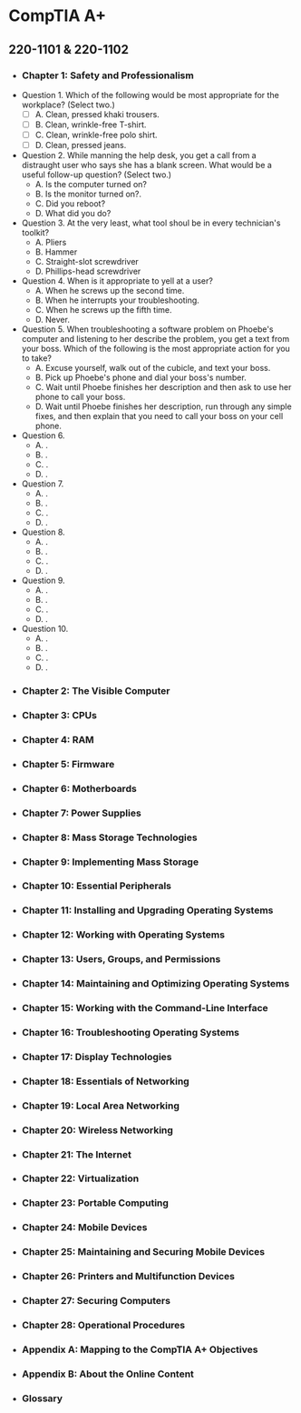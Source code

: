 # CompTIA A+
## 220-1101 & 220-1102 
- ### Chapter 1: Safety and Professionalism
- Question 1. Which of the following would be most appropriate for the workplace? (Select two.)
  - [ ] A. Clean, pressed khaki trousers.
  - [ ] B. Clean, wrinkle-free T-shirt.
  - [ ] C. Clean, wrinkle-free polo shirt.
  - [ ] D. Clean, pressed jeans.
- Question 2. While manning the help desk, you get a call from a distraught user who says she has a blank screen. What would be a useful follow-up question? (Select two.)
  - A. Is the computer turned on?
  - B. Is the monitor turned on?.
  - C. Did you reboot?
  - D. What did you do?
- Question 3. At the very least, what tool shoul be in every technician's toolkit?
  - A. Pliers
  - B. Hammer
  - C. Straight-slot screwdriver
  - D. Phillips-head screwdriver
- Question 4. When is it appropriate to yell at a user?
  - A. When he screws up the second time.
  - B. When he interrupts your troubleshooting.
  - C. When he screws up the fifth time.
  - D. Never.
- Question 5. When troubleshooting a software problem on Phoebe's computer and listening to her describe the problem, you get a text from your boss. Which of the following is the most appropriate action for you to take?
  - A. Excuse yourself, walk out of the cubicle, and text your boss.
  - B. Pick up Phoebe's phone and dial your boss's number.
  - C. Wait until Phoebe finishes her description and then ask to use her phone to call your boss.
  - D. Wait until Phoebe finishes her description, run through any simple fixes, and then explain that you need to call your boss on your cell phone.
- Question 6. 
  - A. .
  - B. .
  - C. .
  - D. .
- Question 7. 
  - A. .
  - B. .
  - C. .
  - D. .
- Question 8. 
  - A. .
  - B. .
  - C. .
  - D. .
- Question 9. 
  - A. .
  - B. .
  - C. .
  - D. .
- Question 10. 
  - A. .
  - B. .
  - C. .
  - D. .
- ### Chapter 2: The Visible Computer
- ### Chapter 3: CPUs
- ### Chapter 4: RAM
- ### Chapter 5: Firmware
- ### Chapter 6: Motherboards
- ### Chapter 7: Power Supplies
- ### Chapter 8: Mass Storage Technologies
- ### Chapter 9: Implementing Mass Storage
- ### Chapter 10: Essential Peripherals
- ### Chapter 11: Installing and Upgrading Operating Systems
- ### Chapter 12: Working with Operating Systems
- ### Chapter 13: Users, Groups, and Permissions
- ### Chapter 14: Maintaining and Optimizing Operating Systems
- ### Chapter 15: Working with the Command-Line Interface
- ### Chapter 16: Troubleshooting Operating Systems
- ### Chapter 17: Display Technologies
- ### Chapter 18: Essentials of Networking
- ### Chapter 19: Local Area Networking
- ### Chapter 20: Wireless Networking
- ### Chapter 21: The Internet
- ### Chapter 22: Virtualization
- ### Chapter 23: Portable Computing
- ### Chapter 24: Mobile Devices
- ### Chapter 25: Maintaining and Securing Mobile Devices
- ### Chapter 26: Printers and Multifunction Devices
- ### Chapter 27: Securing Computers
- ### Chapter 28: Operational Procedures
- ### Appendix A: Mapping to the CompTIA A+ Objectives
- ### Appendix B: About the Online Content
- ### Glossary